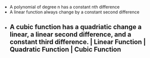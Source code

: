 - A polynomial of degree n has a constant nth difference
- A linear function always change by a constant second difference
- A cubic function has a quadriatic change a linear, a linear second difference, and a constant third difference.
| Linear Function | Quadratic Function | Cubic Function
	--
	